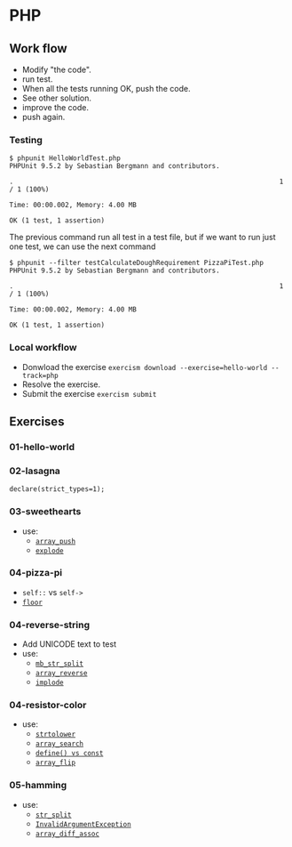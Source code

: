# PHP

## Work flow

 - Modify "the code".
 - run test.
 - When all the tests running OK, push the code.
 - See other solution.
 - improve the code.
 - push again.

### Testing

```
$ phpunit HelloWorldTest.php 
PHPUnit 9.5.2 by Sebastian Bergmann and contributors.

.                                                                   1 / 1 (100%)

Time: 00:00.002, Memory: 4.00 MB

OK (1 test, 1 assertion)
```

The previous command run all test in a test file, but if we want to run just one test, we can use the next command

```
$ phpunit --filter testCalculateDoughRequirement PizzaPiTest.php
PHPUnit 9.5.2 by Sebastian Bergmann and contributors.

.                                                                   1 / 1 (100%)

Time: 00:00.002, Memory: 4.00 MB

OK (1 test, 1 assertion)
```

### Local workflow
- Donwload the exercise `exercism download --exercise=hello-world --track=php`
- Resolve the exercise.
- Submit the exercise `exercism submit`


## Exercises

### 01-hello-world

### 02-lasagna
`declare(strict_types=1);`

### 03-sweethearts
 - use:
   - [`array_push`](https://www.php.net/manual/en/function.array-push.php)
   - [`explode`](https://www.php.net/manual/es/function.explode.php)

### 04-pizza-pi
 - `self::` vs `self->`
 - [`floor`](https://www.php.net/manual/es/function.floor.php)
 
### 04-reverse-string
 - Add UNICODE text to test
 - use:
   - [`mb_str_split`](https://www.php.net/manual/es/function.mb-str-split.php)
   - [`array_reverse`](https://www.php.net/manual/es/function.array-reverse)
   - [`implode`](https://www.php.net/manual/es/function.implode)

### 04-resistor-color
 - use:
   - [`strtolower`](https://www.php.net/manual/es/function.strtolower.php)
   - [`array_search`](https://www.php.net/manual/es/function.array-search.php)
   - [`define() vs const`](https://www.php.net/manual/es/language.constants.syntax.php)
   - [`array_flip`](https://www.php.net/manual/es/function.array-flip.php)

### 05-hamming
 - use:
   - [`str_split`](https://www.php.net/manual/es/function.str-split.php)
   - [`InvalidArgumentException`](https://www.php.net/manual/en/class.invalidargumentexception.php)
   - [`array_diff_assoc`](https://www.php.net/manual/es/function.array-diff-assoc.php)

